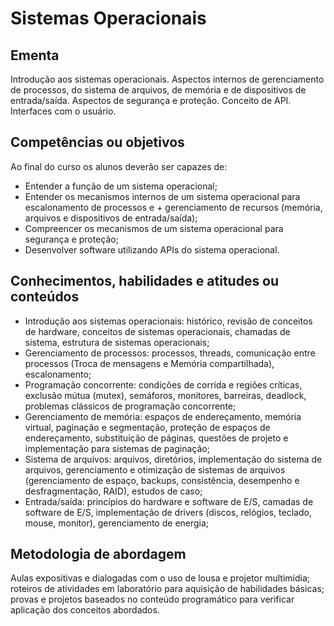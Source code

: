 # Sistemas Operacionais


## Ementa
Introdução aos sistemas operacionais. Aspectos internos de gerenciamento de processos, do sistema de arquivos, de memória e de dispositivos de entrada/saída. Aspectos de segurança e proteção. Conceito de API. Interfaces com o usuário. 

## Competências ou objetivos
Ao final do curso os alunos deverão ser capazes de:

+ Entender a função de um sistema operacional;
+ Entender os mecanismos internos de um sistema operacional para escalonamento de processos e + gerenciamento de recursos (memória, arquivos e dispositivos de entrada/saída);
+ Compreencer os mecanismos de um sistema operacional para segurança e proteção;
+ Desenvolver software utilizando APIs do sistema operacional. 

## Conhecimentos, habilidades e atitudes ou conteúdos
 
+ Introdução aos sistemas operacionais: histórico, revisão de conceitos de hardware, conceitos de sistemas operacionais, chamadas de sistema, estrutura de sistemas operacionais;
+ Gerenciamento de processos: processos, threads, comunicação entre processos (Troca de mensagens e Memória compartilhada), escalonamento;
+ Programação concorrente: condições de corrida e regiões críticas, exclusão mútua (mutex), semáforos, monitores, barreiras, deadlock, problemas clássicos de programação concorrente;
+ Gerenciamento de memória: espaços de endereçamento, memória virtual, paginação e segmentação, proteção de espaços de endereçamento, substituição de páginas, questões de projeto e implementação para sistemas de paginação;
+ Sistema de arquivos: arquivos, diretórios, implementação do sistema de arquivos, gerenciamento e otimização de sistemas de arquivos (gerenciamento de espaço, backups, consistência, desempenho e desfragmentação, RAID), estudos de caso;
+ Entrada/saída: princípios do hardware e software de E/S, camadas de software de E/S, implementação de drivers (discos, relógios, teclado, mouse, monitor), gerenciamento de energia; 

## Metodologia de abordagem

Aulas expositivas e dialogadas com o uso de lousa e projetor multimídia; roteiros de atividades em laboratório para aquisição de habilidades básicas; provas e projetos baseados no conteúdo programático para verificar aplicação dos conceitos abordados.

